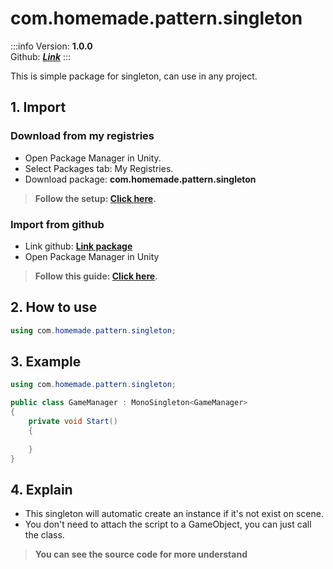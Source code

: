 # com.homemade.pattern.singleton

:::info
Version: **1.0.0** <br/>
Github: **_[Link](https://github.com/hungpt17102k/com.homemade.pattern.singleton)_**
:::

<!-- Introduction -->
This is simple package for singleton, can use in any project.

## 1. Import

### Download from my registries
- Open Package Manager in Unity.
- Select Packages tab: My Registries.
- Download package: **com.homemade.pattern.singleton**
> **Follow the setup: [Click here](../Introduction.md#1-add-scope).**

### Import from github
- Link github: **[Link package](https://github.com/hungpt17102k/com.homemade.pattern.singleton)**
- Open Package Manager in Unity 
> **Follow this guide: [Click here](../Introduction.md#import-from-github).**

## 2. How to use
```cs
using com.homemade.pattern.singleton;
```

## 3. Example
```cs
using com.homemade.pattern.singleton;

public class GameManager : MonoSingleton<GameManager>
{
    private void Start()
    {
    
    }
}
```

## 4. Explain
- This singleton will automatic create an instance if it's not exist on scene.
- You don't need to attach the script to a GameObject, you can just call the class.
> **You can see the source code for more understand**
